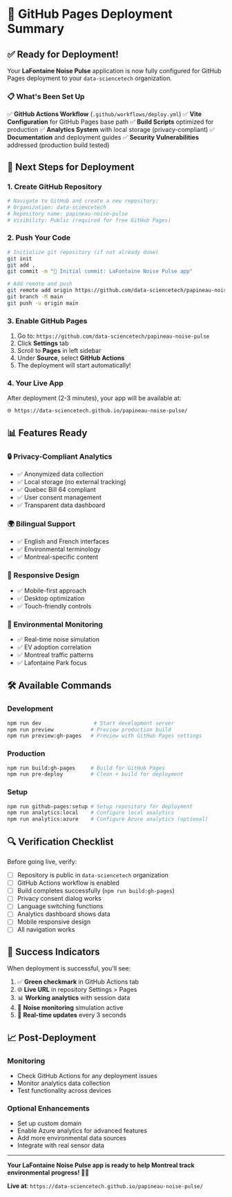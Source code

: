 # 🚀 GitHub Pages Deployment Summary

## ✅ Ready for Deployment!

Your **LaFontaine Noise Pulse** application is now fully configured for GitHub Pages deployment to your `data-sciencetech` organization.

### 📋 What's Been Set Up

✅ **GitHub Actions Workflow** (`.github/workflows/deploy.yml`)
✅ **Vite Configuration** for GitHub Pages base path
✅ **Build Scripts** optimized for production
✅ **Analytics System** with local storage (privacy-compliant)
✅ **Documentation** and deployment guides
✅ **Security Vulnerabilities** addressed (production build tested)

## 🎯 Next Steps for Deployment

### 1. Create GitHub Repository
```bash
# Navigate to GitHub and create a new repository:
# Organization: data-sciencetech
# Repository name: papineau-noise-pulse
# Visibility: Public (required for free GitHub Pages)
```

### 2. Push Your Code
```bash
# Initialize git repository (if not already done)
git init
git add .
git commit -m "🎵 Initial commit: LaFontaine Noise Pulse app"

# Add remote and push
git remote add origin https://github.com/data-sciencetech/papineau-noise-pulse.git
git branch -M main
git push -u origin main
```

### 3. Enable GitHub Pages
1. Go to: `https://github.com/data-sciencetech/papineau-noise-pulse`
2. Click **Settings** tab
3. Scroll to **Pages** in left sidebar
4. Under **Source**, select **GitHub Actions**
5. The deployment will start automatically!

### 4. Your Live App
After deployment (2-3 minutes), your app will be available at:
```
🌐 https://data-sciencetech.github.io/papineau-noise-pulse/
```

## 📊 Features Ready

### 🔒 Privacy-Compliant Analytics
- ✅ Anonymized data collection
- ✅ Local storage (no external tracking)
- ✅ Quebec Bill 64 compliant
- ✅ User consent management
- ✅ Transparent data dashboard

### 🌍 Bilingual Support
- ✅ English and French interfaces
- ✅ Environmental terminology
- ✅ Montreal-specific content

### 📱 Responsive Design
- ✅ Mobile-first approach
- ✅ Desktop optimization
- ✅ Touch-friendly controls

### 🎵 Environmental Monitoring
- ✅ Real-time noise simulation
- ✅ EV adoption correlation
- ✅ Montreal traffic patterns
- ✅ Lafontaine Park focus

## 🛠️ Available Commands

### Development
```bash
npm run dev                 # Start development server
npm run preview            # Preview production build
npm run preview:gh-pages   # Preview with GitHub Pages settings
```

### Production
```bash
npm run build:gh-pages     # Build for GitHub Pages
npm run pre-deploy         # Clean + build for deployment
```

### Setup
```bash
npm run github-pages:setup # Setup repository for deployment
npm run analytics:local    # Configure local analytics
npm run analytics:azure    # Configure Azure analytics (optional)
```

## 🔍 Verification Checklist

Before going live, verify:

- [ ] Repository is public in `data-sciencetech` organization
- [ ] GitHub Actions workflow is enabled
- [ ] Build completes successfully (`npm run build:gh-pages`)
- [ ] Privacy consent dialog works
- [ ] Language switching functions
- [ ] Analytics dashboard shows data
- [ ] Mobile responsive design
- [ ] All navigation works

## 🎉 Success Indicators

When deployment is successful, you'll see:

1. ✅ **Green checkmark** in GitHub Actions tab
2. 🌐 **Live URL** in repository Settings > Pages
3. 📊 **Working analytics** with session data
4. 🎵 **Noise monitoring** simulation active
5. 🔄 **Real-time updates** every 3 seconds

## 📈 Post-Deployment

### Monitoring
- Check GitHub Actions for any deployment issues
- Monitor analytics data collection
- Test functionality across devices

### Optional Enhancements
- Set up custom domain
- Enable Azure analytics for advanced features
- Add more environmental data sources
- Integrate with real sensor data

---

**Your LaFontaine Noise Pulse app is ready to help Montreal track environmental progress! 🌿🎵**

**Live at**: `https://data-sciencetech.github.io/papineau-noise-pulse/`
